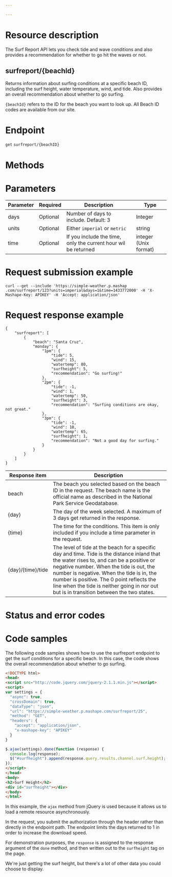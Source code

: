 ```yaml
---

---
```


# Resource description

The Surf Report API lets you check tide and wave conditions and also provides a recommendation for whether to go hit the waves or not.

## surfreport/{beachId}
Returns information about surfing conditions at a specific beach ID, including the surf height, water temperature, wind, and tide. Also provides an overall recommendation about whether to go surfing.

`{beachId}` refers to the ID for the beach you want to look up. All Beach ID codes are available from our site.

# Endpoint
`get` `surfreport/{beachID}`

# Methods


# Parameters

|Parameter|Required|Description|Type|
|---|---|---|---|
|days|Optional|Number of days to include. Default: 3|Integer|
|units|Optional|Either `imperial` or `metric`|string|
|time|Optional|If you include the time, only the current hour wil be returned|integer (Unix format)|

# Request submission example

```
curl --get --include 'https://simple-weather.p.mashap .com/surfreport/123?units=imperial&days=1&time=1433772000' -H 'X-Mashape-Key: APIKEY' -H 'Accept: application/json'
```

# Request response example

```
{
    "surfreport": [
        {
            "beach": "Santa Cruz",
            "monday": {
                "1pm": {
                    "tide": 5,
                    "wind": 15,
                    "watertemp": 80,
                    "surfheight": 5,
                    "recommendation": "Go surfing!"
                },
                "2pm": {
                    "tide": -1,
                    "wind": 1,
                    "watertemp": 50,
                    "surfheight": 3,
                    "recommendation": "Surfing conditions are okay, not great."
                },
                "3pm": {
                    "tide": -1,
                    "wind": 10,
                    "watertemp": 65,
                    "surfheight": 1,
                    "recommendation": "Not a good day for surfing."
                }
            }
        }
    ]
}
```

| Response item | Description |
| ---| --- |
| beach |The beach you selected based on the beach ID in the request. The beach name is the official name as described in the National Park Service Geodatabase. |
| {day} |The day of the week selected. A maximum of 3 days get returned in the response. |
| {time} |The time for the conditions. This item is only included if you include a time parameter in the request. |
| {day}/{time}/tide | The level of tide at the beach for a specific day and time. Tide is the distance inland that the water rises to, and can be a positive or negative number. When the tide is out, the number is negative. When the tide is in, the number is positive. The 0 point reflects the line when the tide is neither going in nor out but is in transition between the two states. |

# Status and error codes

# Code samples
The following code samples shows how to use the surfreport endpoint to get the surf conditions for a specific beach. In this case, the code shows the overall recommendation about whether to go surfing.

```html
<!DOCTYPE html>
<head>
<script src="http://code.jquery.com/jquery-2.1.1.min.js"></script>
<script>
var settings = {
  "async": true,
  "crossDomain": true,
  "dataType": "json",
  "url": "https://simple-weather.p.mashape.com/surfreport/25",
  "method": "GET",
  "headers": {
    "accept": "application/json",
    "x-mashape-key": "APIKEY"
  }
}

$.ajax(settings).done(function (response) {
  console.log(response);
  $("#surfheight").append(response.query.results.channel.surf.height);
});
</script>
</head>
<body>
<h2>Surf Height</h2>
<div id="surfheight"></div>
</body>
</html>
```

In this example, the `ajax` method from jQuery is used because it allows us to load a remote resource asynchronously.

In the request, you submit the authorization through the header rather than directly in the endpoint path. The endpoint limits the days returned to 1 in order to increase the download speed.

For demonstration purposes, the `response` is assigned to the response argument of the `done` method, and then written out to the `surfheight` tag on the page.

We're just getting the surf height, but there's a lot of other data you could choose to display.
